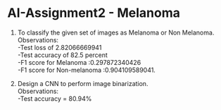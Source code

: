 # AI-Assignment2 - Melanoma

1. To classify the given set of images as Melanoma or Non Melanoma.  <br>
Observations: <br>
  -Test loss of 2.82066669941 <br>
  -Test accuracy of 82.5 percent <br>
  -F1 score for Melanoma :0.297872340426 <br>
  -F1 score for Non-melanoma :0.904109589041.

2. Design a CNN to perform image binarization. <br>
Observations: <br>
  -Test accuracy = 80.94% 
